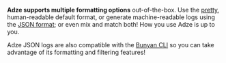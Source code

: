 **Adze supports multiple formatting options** out-of-the-box. Use the [pretty](../reference/formatters.md#pretty-formatter),
human-readable default format, or generate machine-readable logs using the [JSON format](../reference/formatters.md#json-formatter);
or even mix and match both! How you use Adze is up to you.

Adze JSON logs are also compatible with
the [Bunyan CLI](https://github.com/trentm/node-bunyan?tab=readme-ov-file#cli-usage) so you can take
advantage of its formatting and filtering features!
